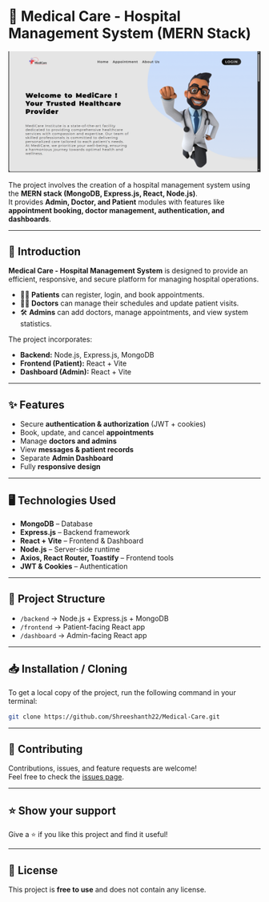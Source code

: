 # 🏥 Medical Care - Hospital Management System (MERN Stack)

![Hospital Management](https://raw.githubusercontent.com/Shreeshanth22/Medical-Care/main/preview.png)

The project involves the creation of a hospital management system using the **MERN stack (MongoDB, Express.js, React, Node.js)**.  
It provides **Admin, Doctor, and Patient** modules with features like **appointment booking, doctor management, authentication, and dashboards**.

---

## 📖 Introduction

**Medical Care - Hospital Management System** is designed to provide an efficient, responsive, and secure platform for managing hospital operations.  

- 👨‍⚕️ **Patients** can register, login, and book appointments.  
- 🧑‍⚕️ **Doctors** can manage their schedules and update patient visits.  
- 🛠️ **Admins** can add doctors, manage appointments, and view system statistics.  

The project incorporates:
- **Backend:** Node.js, Express.js, MongoDB  
- **Frontend (Patient):** React + Vite  
- **Dashboard (Admin):** React + Vite  

---

## ✨ Features

- Secure **authentication & authorization** (JWT + cookies)  
- Book, update, and cancel **appointments**  
- Manage **doctors and admins**  
- View **messages & patient records**  
- Separate **Admin Dashboard**  
- Fully **responsive design**  

---

## 🖥️ Technologies Used

- **MongoDB** – Database  
- **Express.js** – Backend framework  
- **React + Vite** – Frontend & Dashboard  
- **Node.js** – Server-side runtime  
- **Axios, React Router, Toastify** – Frontend tools  
- **JWT & Cookies** – Authentication  

---

## 📂 Project Structure

- `/backend` → Node.js + Express.js + MongoDB  
- `/frontend` → Patient-facing React app  
- `/dashboard` → Admin-facing React app  

---

## 📥 Installation / Cloning

To get a local copy of the project, run the following command in your terminal:

```bash
git clone https://github.com/Shreeshanth22/Medical-Care.git
```

---

## 🤝 Contributing

Contributions, issues, and feature requests are welcome!  
Feel free to check the [issues page](https://github.com/Shreeshanth22/Medical-Care/issues).  

---

## ⭐ Show your support  

Give a ⭐️ if you like this project and find it useful!  

---

## 📜 License  

This project is **free to use** and does not contain any license.  
